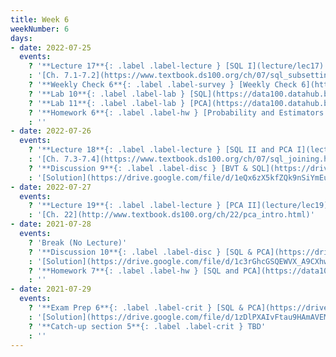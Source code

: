 ```yaml
---
title: Week 6
weekNumber: 6
days:
- date: 2022-07-25
  events:
    ? '**Lecture 17**{: .label .label-lecture } [SQL I](lecture/lec17)'
    : '[Ch. 7.1-7.2](https://www.textbook.ds100.org/ch/07/sql_subsetting.html), [7.5](https://www.textbook.ds100.org/ch/07/sql_other_reps.html)'
    ? '**Weekly Check 6**{: .label .label-survey } [Weekly Check 6](https://forms.gle/odZRnnn3sX6Godf3A)'
    ? '**Lab 10**{: .label .label-lab } [SQL](https://data100.datahub.berkeley.edu/hub/user-redirect/git-pull?repo=https%3A%2F%2Fgithub.com%2FDS-100%2Fsu22&branch=main&urlpath=lab%2Ftree%2Fsu22%2Flab%2Flab10%2Flab10.ipynb) (due Jul 30)'
    ? '**Lab 11**{: .label .label-lab } [PCA](https://data100.datahub.berkeley.edu/hub/user-redirect/git-pull?repo=https%3A%2F%2Fgithub.com%2FDS-100%2Fsu22&branch=main&urlpath=lab%2Ftree%2Fsu22%2Flab%2Flab11%2Flab11.ipynb) (due Jul 30)'
    ? '**Homework 6**{: .label .label-hw } [Probability and Estimators coding](https://data100.datahub.berkeley.edu/hub/user-redirect/git-pull?repo=https%3A%2F%2Fgithub.com%2FDS-100%2Fsu22&branch=main&urlpath=lab%2Ftree%2Fsu22%2Fhw%2Fhw06%2Fhw06.ipynb), [written pdf](hw/hw06/hw06_student.pdf), [written latex](hw/hw06/hw06_template.zip)  (due Jul 28)'
    : ''
- date: 2022-07-26
  events:
    ? '**Lecture 18**{: .label .label-lecture } [SQL II and PCA I](lecture/lec18)'
    : '[Ch. 7.3-7.4](https://www.textbook.ds100.org/ch/07/sql_joining.html)'
    ? '**Discussion 9**{: .label .label-disc } [BVT & SQL](https://drive.google.com/file/d/1kg190ujzn77ToLX7SfSxnrTi8LIA4W5o/view?usp=sharing)'
    : '[Solution](https://drive.google.com/file/d/1eQx6zX5kfZQk9nSiYmEuIsECMpNxZlZh/view?usp=sharing), [Recording](https://edstem.org/us/courses/23165/discussion/1592785)'
- date: 2022-07-27
  events:
    ? '**Lecture 19**{: .label .label-lecture } [PCA II](lecture/lec19)'
    : '[Ch. 22](http://www.textbook.ds100.org/ch/22/pca_intro.html)'
- date: 2021-07-28
  events:
    ? 'Break (No Lecture)'
    ? '**Discussion 10**{: .label .label-disc } [SQL & PCA](https://drive.google.com/file/d/1Cklygp7Il0hTznTqvOIe-jJ5PI0ju4IE/view?usp=sharing)'
    : '[Solution](https://drive.google.com/file/d/1c3rGhcGSQEWVX_A9CXhwZIYSwbRbwnPO/view?usp=sharing), [Recording](https://edstem.org/us/courses/23165/discussion/1592785)'
    ? '**Homework 7**{: .label .label-hw } [SQL and PCA](https://data100.datahub.berkeley.edu/hub/user-redirect/git-pull?repo=https%3A%2F%2Fgithub.com%2FDS-100%2Fsu22&branch=main&urlpath=lab%2Ftree%2Fsu22%2Fhw%2Fhw07%2Fhw07.ipynb) (due Aug 1)'
    : ''
- date: 2021-07-29
  events:
    ? '**Exam Prep 6**{: .label .label-crit } [SQL & PCA](https://drive.google.com/file/d/1mDPgfd460LG2nTk5uV6DVBNeogW2vRrl/view?usp=sharing)'
    : '[Solution](https://drive.google.com/file/d/1zDlPXAIvFtau9HAmAVEMFNTGLv2wCJn7/view?usp=sharing), [Recording](https://edstem.org/us/courses/23165/discussion/1592785)'
    ? '**Catch-up section 5**{: .label .label-crit } TBD'
    : ''
---
```

